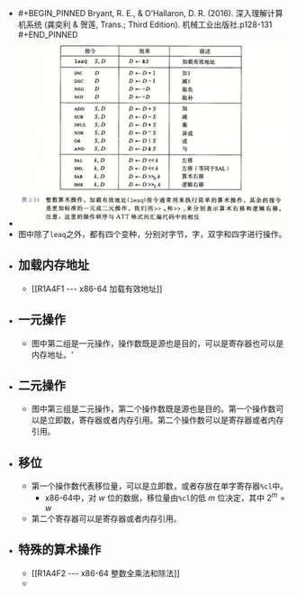 - #+BEGIN_PINNED
  Bryant, R. E., & O’Hallaron, D. R. (2016). 深入理解计算机系统 (龚奕利 & 贺莲, Trans.; Third Edition). 机械工业出版社.p128-131
  #+END_PINNED
- ![image.png](../assets/image_1666102378407_0.png)
- 图中除了`leaq`之外，都有四个变种，分别对字节，字，双字和四字进行操作。
- ## 加载内存地址
	- [[R1A4F1 --- x86-64 加载有效地址]]
- ## 一元操作
	- 图中第二组是一元操作，操作数既是源也是目的，可以是寄存器也可以是内存地址。‘
- ## 二元操作
	- 图中第三组是二元操作，第二个操作数既是源也是目的。第一个操作数可以是立即数，寄存器或者内存引用。第二个操作数可以是寄存器或者内存引用。
- ## 移位
	- 第一个操作数代表移位量，可以是立即数，或者存放在单字寄存器`%cl`中。
		- x86-64中，对 $w$ 位的数据，移位量由`%cl`的低 $m$ 位决定，其中 $2^m = w$
	- 第二个寄存器可以是寄存器或者内存引用。
- ## 特殊的算术操作
	- [[R1A4F2 --- x86-64 整数全乘法和除法]]
	-